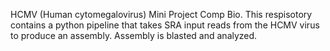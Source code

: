 
HCMV (Human cytomegalovirus) Mini Project Comp Bio.
This respisotory contains a python pipeline that takes SRA input reads from the HCMV virus to produce an assembly. Assembly is blasted and analyzed. 
